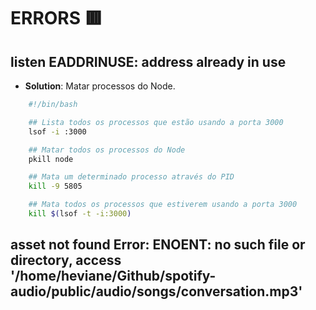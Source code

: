 # ERRORS 🟥

## listen EADDRINUSE: address already in use

- **Solution**: Matar processos do Node.

```bash
    #!/bin/bash

    ## Lista todos os processos que estão usando a porta 3000
    lsof -i :3000

    ## Matar todos os processos do Node
    pkill node

    ## Mata um determinado processo através do PID
    kill -9 5805

    ## Mata todos os processos que estiverem usando a porta 3000
    kill $(lsof -t -i:3000)
```

## asset not found Error: ENOENT: no such file or directory, access '/home/heviane/Github/spotify-audio/public/audio/songs/conversation.mp3'
